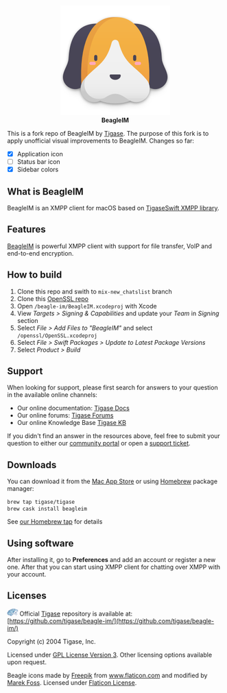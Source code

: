 
<p align="center">
  <img alt="Beagle Icon" src="https://raw.githubusercontent.com/f055/beagle-im/mix-new_chatslist/BeagleIM/Assets.xcassets/AppIcon.appiconset/IMG_0720_512.png" width="256" />
  <br />
  <b>BeagleIM</b>
</p>

This is a fork repo of BeagleIM by [Tigase](https://tigase.net). The purpose of this fork is to apply unofficial visual improvements to BeagleIM. Changes so far:

- [x] Application icon
- [ ] Status bar icon
- [x] Sidebar colors

## What is BeagleIM

BeagleIM is an XMPP client for macOS based on [TigaseSwift XMPP library](https://github.com/tigaseinc/tigase-swift).

## Features

[BeagleIM](https://beagle.im/) is powerful XMPP client with support for file transfer, VoIP and end-to-end encryption.

## How to build

1. Clone this repo and swith to `mix-new_chatslist` branch
2. Clone this [OpenSSL repo](https://github.com/krzyzanowskim/openssl)
3. Open `/beagle-im/BeagleIM.xcodeproj` with Xcode
4. View *Targets > Signing & Capabilities* and update your *Team* in *Signing* section
5. Select *File > Add Files to "BeagleIM"* and select `/openssl/OpenSSL.xcodeproj`
6. Select *File > Swift Packages > Update to Latest Package Versions*
7. Select *Product > Build*

## Support

When looking for support, please first search for answers to your question in the available online channels:

* Our online documentation: [Tigase Docs](https://docs.tigase.net)
* Our online forums: [Tigase Forums](https://help.tigase.net/portal/community)
* Our online Knowledge Base [Tigase KB](https://help.tigase.net/portal/kb)

If you didn't find an answer in the resources above, feel free to submit your question to either our
[community portal](https://help.tigase.net/portal/community) or open a [support ticket](https://help.tigase.net/portal/newticket).

## Downloads

You can download it from the [Mac App Store](https://itunes.apple.com/us/app/beagleim-by-tigase-inc/id1445349494?l=pl&ls=1&mt=1) or using [Homebrew](https://brew.sh/) package manager:
```
brew tap tigase/tigase
brew cask install beagleim
```

See [our Homebrew tap](https://github.com/tigase/homebrew-tigase) for details

## Using software

After installing it, go to **Preferences** and add an account or register a new one. After that you can start using XMPP client for chatting over XMPP with your account.

## Licenses

<img alt="Tigase Logo" src="https://github.com/tigase/website-assets/blob/master/tigase/images/tigase-logo.png?raw=true" width="25" /> Official [Tigase](https://tigase.net/) repository is available at: [https://github.com/tigase/beagle-im/](https://github.com/tigase/beagle-im/)

Copyright (c) 2004 Tigase, Inc.

Licensed under [GPL License Version 3](https://raw.githubusercontent.com/f055/beagle-im/mix-new_chatslist/LICENSE). Other licensing options available upon request.

Beagle icons made by <a href="https://www.flaticon.com/authors/freepik" title="Freepik">Freepik</a> from <a href="https://www.flaticon.com/" title="Flaticon">www.flaticon.com</a> and modified by [Marek Foss](https://github.com/f055). Licensed under [Flaticon License](https://github.com/f055/beagle-im/blob/mix-new_chatslist/LICENSE-Flaticon.pdf).
